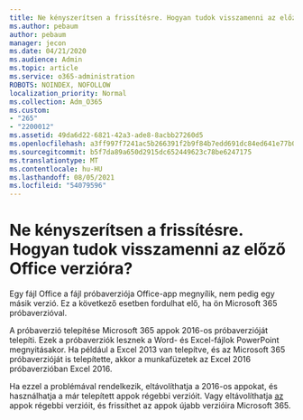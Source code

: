 ```yaml
---
title: Ne kényszerítsen a frissítésre. Hogyan tudok visszamenni az előző Office verzióra?
ms.author: pebaum
author: pebaum
manager: jecon
ms.date: 04/21/2020
ms.audience: Admin
ms.topic: article
ms.service: o365-administration
ROBOTS: NOINDEX, NOFOLLOW
localization_priority: Normal
ms.collection: Adm_O365
ms.custom:
- "265"
- "2200012"
ms.assetid: 49da6d22-6821-42a3-ade8-8acbb27260d5
ms.openlocfilehash: a3ff997f7241ac5b266391f2b9f84b7edd691dc84ed641e77b091d33c5a3dbf5
ms.sourcegitcommit: b5f7da89a650d2915dc652449623c78be6247175
ms.translationtype: MT
ms.contentlocale: hu-HU
ms.lasthandoff: 08/05/2021
ms.locfileid: "54079596"
---
```

# <a name="dont-force-me-to-upgrade-how-do-i-go-back-to-the-previous-office-version"></a>Ne kényszerítsen a frissítésre. Hogyan tudok visszamenni az előző Office verzióra?

Egy fájl Office a fájl próbaverziója Office-app megnyílik, nem pedig egy másik verzió. Ez a következő esetben fordulhat elő, ha ön Microsoft 365 próbaverzióval.
  
A próbaverzió telepítése Microsoft 365 appok 2016-os próbaverzióját telepíti. Ezek a próbaverziók lesznek a Word- és Excel-fájlok PowerPoint megnyitásakor. Ha például a Excel 2013 van telepítve, és az Microsoft 365 próbaverzióját is telepítette, akkor a munkafüzetek az Excel 2016 próbaverzióban Excel 2016.
  
Ha ezzel a problémával [](https://support.office.com/article/9dd49b83-264a-477a-8fcc-2fdf5dbf61d8.aspx) rendelkezik, eltávolíthatja a 2016-os appokat, és használhatja a már telepített appok régebbi verzióit. Vagy eltávolíthatja [az](https://support.office.com/article/9dd49b83-264a-477a-8fcc-2fdf5dbf61d8.aspx) appok régebbi verzióit, és frissíthet az appok újabb verzióira Microsoft 365.
